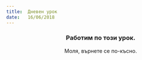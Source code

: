 ```yaml
---
title:  Дневен урок
date:   16/06/2018
---
```


### <center>Работим по този урок.</center>
<center>Моля, върнете се по-късно.</center>
